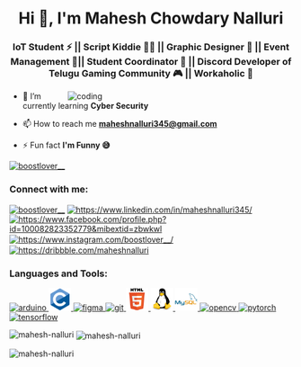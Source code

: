 <h1 align="center">Hi 👋, I'm Mahesh Chowdary Nalluri</h1>
<h3 align="center">IoT Student ⚡ || Script Kiddie 🧑‍💻 || Graphic Designer 🎨 || Event Management 🔰|| Student Coordinator 🎯 || Discord Developer of Telugu Gaming Community 🎮 || Workaholic 🤵</h3>


<img align="right" alt="coding" width="400" src="https://user-images.githubusercontent.com/55389276/140866485-8fb1c876-9a8f-4d6a-98dc-08c4981eaf70.gif">



- 🌱 I’m currently learning **Cyber Security**

- 📫 How to reach me **maheshnalluri345@gmail.com**

- ⚡ Fun fact **I'm Funny 😅**



<p align="left"> <a href="https://twitter.com/boostlover__" target="blank"><img src="https://img.shields.io/twitter/follow/boostlover__?logo=twitter&style=for-the-badge" alt="boostlover__" /></a> </p>


<h3 align="left">Connect with me:</h3>
<p align="left">
<a href="https://twitter.com/boostlover__" target="blank"><img align="center" src="https://raw.githubusercontent.com/rahuldkjain/github-profile-readme-generator/master/src/images/icons/Social/twitter.svg" alt="boostlover__" height="30" width="40" /></a>
<a href="https://linkedin.com/in/https://www.linkedin.com/in/maheshnalluri345/" target="blank"><img align="center" src="https://raw.githubusercontent.com/rahuldkjain/github-profile-readme-generator/master/src/images/icons/Social/linked-in-alt.svg" alt="https://www.linkedin.com/in/maheshnalluri345/" height="30" width="40" /></a>
<a href="https://fb.com/https://www.facebook.com/profile.php?id=100082823352779&mibextid=zbwkwl" target="blank"><img align="center" src="https://raw.githubusercontent.com/rahuldkjain/github-profile-readme-generator/master/src/images/icons/Social/facebook.svg" alt="https://www.facebook.com/profile.php?id=100082823352779&mibextid=zbwkwl" height="30" width="40" /></a>
<a href="https://instagram.com/https://www.instagram.com/boostlover__/" target="blank"><img align="center" src="https://raw.githubusercontent.com/rahuldkjain/github-profile-readme-generator/master/src/images/icons/Social/instagram.svg" alt="https://www.instagram.com/boostlover__/" height="30" width="40" /></a>
<a href="https://dribbble.com/https://dribbble.com/maheshnalluri" target="blank"><img align="center" src="https://raw.githubusercontent.com/rahuldkjain/github-profile-readme-generator/master/src/images/icons/Social/dribbble.svg" alt="https://dribbble.com/maheshnalluri" height="30" width="40" /></a>
</p>

<h3 align="left">Languages and Tools:</h3>
<p align="left"> <a href="https://www.arduino.cc/" target="_blank" rel="noreferrer"> <img src="https://cdn.worldvectorlogo.com/logos/arduino-1.svg" alt="arduino" width="40" height="40"/> </a> <a href="https://www.cprogramming.com/" target="_blank" rel="noreferrer"> <img src="https://raw.githubusercontent.com/devicons/devicon/master/icons/c/c-original.svg" alt="c" width="40" height="40"/> </a> <a href="https://www.figma.com/" target="_blank" rel="noreferrer"> <img src="https://www.vectorlogo.zone/logos/figma/figma-icon.svg" alt="figma" width="40" height="40"/> </a> <a href="https://git-scm.com/" target="_blank" rel="noreferrer"> <img src="https://www.vectorlogo.zone/logos/git-scm/git-scm-icon.svg" alt="git" width="40" height="40"/> </a> <a href="https://www.w3.org/html/" target="_blank" rel="noreferrer"> <img src="https://raw.githubusercontent.com/devicons/devicon/master/icons/html5/html5-original-wordmark.svg" alt="html5" width="40" height="40"/> </a> <a href="https://www.linux.org/" target="_blank" rel="noreferrer"> <img src="https://raw.githubusercontent.com/devicons/devicon/master/icons/linux/linux-original.svg" alt="linux" width="40" height="40"/> </a> <a href="https://www.mysql.com/" target="_blank" rel="noreferrer"> <img src="https://raw.githubusercontent.com/devicons/devicon/master/icons/mysql/mysql-original-wordmark.svg" alt="mysql" width="40" height="40"/> </a> <a href="https://opencv.org/" target="_blank" rel="noreferrer"> <img src="https://www.vectorlogo.zone/logos/opencv/opencv-icon.svg" alt="opencv" width="40" height="40"/> </a> <a href="https://pytorch.org/" target="_blank" rel="noreferrer"> <img src="https://www.vectorlogo.zone/logos/pytorch/pytorch-icon.svg" alt="pytorch" width="40" height="40"/> </a> <a href="https://www.tensorflow.org" target="_blank" rel="noreferrer"> <img src="https://www.vectorlogo.zone/logos/tensorflow/tensorflow-icon.svg" alt="tensorflow" width="40" height="40"/> </a> </p>

<p><img align="left" src="https://github-readme-stats.vercel.app/api/top-langs?username=mahesh-nalluri&show_icons=true&locale=en&layout=compact" alt="mahesh-nalluri" /></p>

<p>&nbsp;<img align="center" src="https://github-readme-stats.vercel.app/api?username=mahesh-nalluri&show_icons=true&locale=en" alt="mahesh-nalluri" /></p>

<p><img align="center" src="https://github-readme-streak-stats.herokuapp.com/?user=mahesh-nalluri&" alt="mahesh-nalluri" /></p>
